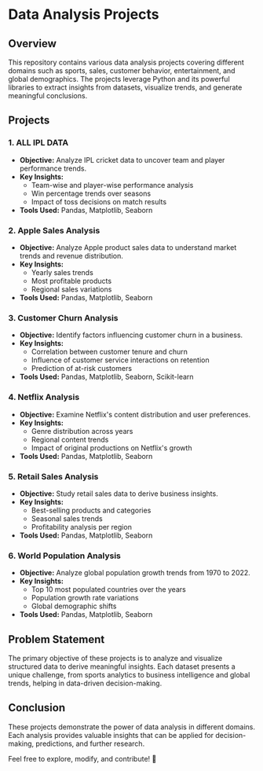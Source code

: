 # Data Analysis Projects

## Overview
This repository contains various data analysis projects covering different domains such as sports, sales, customer behavior, entertainment, and global demographics. The projects leverage Python and its powerful libraries to extract insights from datasets, visualize trends, and generate meaningful conclusions.

## Projects
### 1. **ALL IPL DATA**
   - **Objective:** Analyze IPL cricket data to uncover team and player performance trends.
   - **Key Insights:**
     - Team-wise and player-wise performance analysis
     - Win percentage trends over seasons
     - Impact of toss decisions on match results
   - **Tools Used:** Pandas, Matplotlib, Seaborn

### 2. **Apple Sales Analysis**
   - **Objective:** Analyze Apple product sales data to understand market trends and revenue distribution.
   - **Key Insights:**
     - Yearly sales trends
     - Most profitable products
     - Regional sales variations
   - **Tools Used:** Pandas, Matplotlib, Seaborn

### 3. **Customer Churn Analysis**
   - **Objective:** Identify factors influencing customer churn in a business.
   - **Key Insights:**
     - Correlation between customer tenure and churn
     - Influence of customer service interactions on retention
     - Prediction of at-risk customers
   - **Tools Used:** Pandas, Matplotlib, Seaborn, Scikit-learn

### 4. **Netflix Analysis**
   - **Objective:** Examine Netflix's content distribution and user preferences.
   - **Key Insights:**
     - Genre distribution across years
     - Regional content trends
     - Impact of original productions on Netflix's growth
   - **Tools Used:** Pandas, Matplotlib, Seaborn

### 5. **Retail Sales Analysis**
   - **Objective:** Study retail sales data to derive business insights.
   - **Key Insights:**
     - Best-selling products and categories
     - Seasonal sales trends
     - Profitability analysis per region
   - **Tools Used:** Pandas, Matplotlib, Seaborn

### 6. **World Population Analysis**
   - **Objective:** Analyze global population growth trends from 1970 to 2022.
   - **Key Insights:**
     - Top 10 most populated countries over the years
     - Population growth rate variations
     - Global demographic shifts
   - **Tools Used:** Pandas, Matplotlib, Seaborn

## Problem Statement
The primary objective of these projects is to analyze and visualize structured data to derive meaningful insights. Each dataset presents a unique challenge, from sports analytics to business intelligence and global trends, helping in data-driven decision-making.



## Conclusion
These projects demonstrate the power of data analysis in different domains. Each analysis provides valuable insights that can be applied for decision-making, predictions, and further research.

Feel free to explore, modify, and contribute! 🚀

